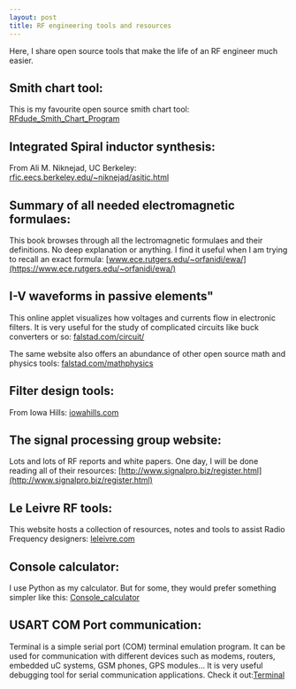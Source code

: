 ```yaml
---
layout: post
title: RF engineering tools and resources
---
```


Here, I share open source tools that make the life of an RF engineer much easier.

## Smith chart tool:
This is my favourite open source smith chart tool: [RFdude_Smith_Chart_Program](http://tools.rfdude.com/RFdude_Smith_Chart_Program/RFdude_smith_chart_program.html)

## Integrated Spiral inductor synthesis:
From Ali M. Niknejad, UC Berkeley: [rfic.eecs.berkeley.edu/~niknejad/asitic.html](http://rfic.eecs.berkeley.edu/~niknejad/asitic.html)

## Summary of all needed electromagnetic formulaes:
This book browses through all the lectromagnetic formulaes and their definitions. No deep explanation or anything. I find it useful when I am trying to recall an exact formula: [www.ece.rutgers.edu/~orfanidi/ewa/](https://www.ece.rutgers.edu/~orfanidi/ewa/)

## I-V waveforms in passive elements"
This online applet visualizes how voltages and currents flow in electronic filters. It is very useful for the study of complicated circuits like buck converters or so:  [falstad.com/circuit/](http://www.falstad.com/circuit/)

The same website also offers an abundance of other open source math and physics tools: [falstad.com/mathphysics](http://www.falstad.com/mathphysics.html)

## Filter design tools:
From Iowa Hills: [iowahills.com](http://iowahills.com/Index.html)

## The signal processing group website:
Lots and lots of RF reports and white papers. One day, I will be done reading all of their resources: [http://www.signalpro.biz/register.html](http://www.signalpro.biz/register.html)

## Le Leivre RF tools:
This website hosts a collection of resources, notes and tools to assist Radio Frequency designers: [leleivre.com](https://leleivre.com/index.html)

## Console calculator:
I use Python as my calculator. But for some, they would prefer something simpler like this: [Console_calculator](http://www.zoesoft.com/console-calculator/)

## USART COM Port communication:
Terminal is a simple serial port (COM) terminal emulation program. It can be used for communication with different devices such as modems, routers, embedded uC systems, GSM phones, GPS modules... It is very useful debugging tool for serial communication applications. Check it out:[Terminal](https://sites.google.com/site/terminalbpp/)